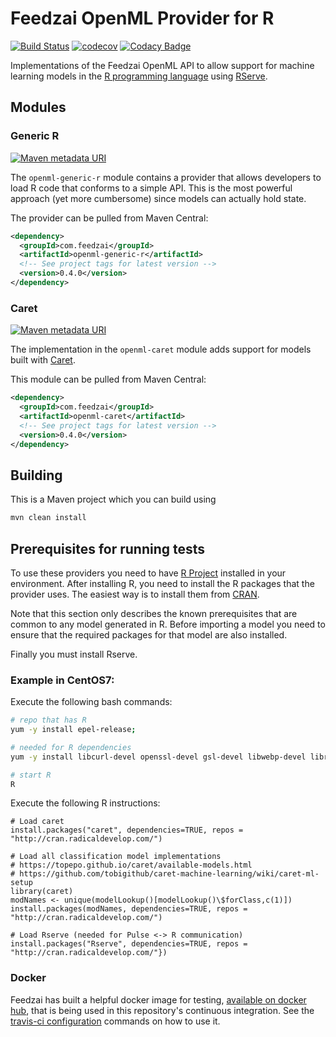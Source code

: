 # Feedzai OpenML Provider for R
[![Build Status](https://travis-ci.com/feedzai/feedzai-openml-r.svg?branch=master)](https://travis-ci.com/feedzai/feedzai-openml-r)
[![codecov](https://codecov.io/gh/feedzai/feedzai-openml-r/branch/master/graph/badge.svg)](https://codecov.io/gh/feedzai/feedzai-openml-r)
[![Codacy Badge](https://api.codacy.com/project/badge/Grade/206f6d793ad44c06a3039a185a30a8a3?branch=master)](https://www.codacy.com/app/feedzai/feedzai-openml-r?utm_source=github.com&amp;utm_medium=referral&amp;utm_content=feedzai/feedzai-openml-r&amp;utm_campaign=Badge_Grade)

Implementations of the Feedzai OpenML API to allow support for machine
learning models in the [R programming language](https://www.r-project.org/)
using [RServe](https://www.rforge.net/Rserve/doc.html). 

## Modules

### Generic R
[![Maven metadata URI](https://img.shields.io/maven-metadata/v/http/central.maven.org/maven2/com/feedzai/openml-generic-r/maven-metadata.xml.svg)](https://mvnrepository.com/artifact/com.feedzai/openml-generic-r)

The `openml-generic-r` module contains a provider that allows
developers to load R code that conforms to a simple API.
This is the most powerful approach (yet more cumbersome) since models
can actually hold state.

The provider can be pulled from Maven Central:
```xml
<dependency>
  <groupId>com.feedzai</groupId>
  <artifactId>openml-generic-r</artifactId>
  <!-- See project tags for latest version -->
  <version>0.4.0</version>
</dependency>
```

### Caret
[![Maven metadata URI](https://img.shields.io/maven-metadata/v/http/central.maven.org/maven2/com/feedzai/openml-caret/maven-metadata.xml.svg)](https://mvnrepository.com/artifact/com.feedzai/openml-caret)

The implementation in the `openml-caret` module adds support for models built with
[Caret](https://topepo.github.io/caret/index.html).

This module can be pulled from Maven Central:
```xml
<dependency>
  <groupId>com.feedzai</groupId>
  <artifactId>openml-caret</artifactId>
  <!-- See project tags for latest version -->
  <version>0.4.0</version>
</dependency>
```

## Building
This is a Maven project which you can build using
```bash
mvn clean install
```


## Prerequisites for running tests

To use these providers you need to have [R Project](https://www.r-project.org/) installed in your environment.
After installing R, you need to install the R packages that the provider uses. The easiest way is to install them from [CRAN](https://cran.r-project.org/).

Note that this section only describes the known prerequisites that are common to any model generated in R.
Before importing a model you need to ensure that the required packages for that model are also installed.

Finally you must install Rserve.


### Example in CentOS7:

Execute the following bash commands:

```bash
# repo that has R
yum -y install epel-release;

# needed for R dependencies
yum -y install libcurl-devel openssl-devel gsl-devel libwebp-devel librsvg2-devel R;

# start R
R
```

Execute the following R instructions:
```
# Load caret
install.packages("caret", dependencies=TRUE, repos = "http://cran.radicaldevelop.com/")

# Load all classification model implementations
# https://topepo.github.io/caret/available-models.html
# https://github.com/tobigithub/caret-machine-learning/wiki/caret-ml-setup
library(caret)
modNames <- unique(modelLookup()[modelLookup()\$forClass,c(1)])
install.packages(modNames, dependencies=TRUE, repos = "http://cran.radicaldevelop.com/")

# Load Rserve (needed for Pulse <-> R communication)
install.packages("Rserve", dependencies=TRUE, repos = "http://cran.radicaldevelop.com/"})
```

### Docker 
Feedzai has built a helpful docker image for testing, [available on docker hub](https://hub.docker.com/r/feedzai/rserve-caret/),
that is being used in this repository's continuous integration. See the [travis-ci configuration](.travis.yml) commands
on how to use it.
